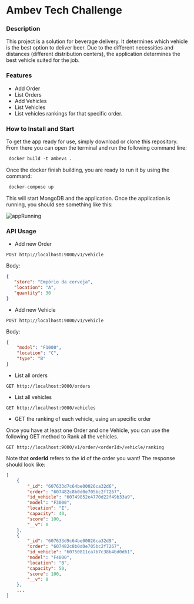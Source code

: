# Ambev Tech Challenge

### Description
This project is a solution for beverage delivery. It determines which vehicle is the best option to deliver beer. Due to the different necessities and distances (different distribution centers), the application determines the best vehicle suited for the job.

### Features
* Add Order
* List Orders
* Add Vehicles
* List Vehicles
* List vehicles rankings for that specific order.

### How to Install and Start
To get the app ready for use, simply download or clone this repository. From there you can open the terminal and run the following command line:

```html
 docker build -t ambevs .
```
Once the docker finish building, you are ready to run it by using the command:
```html
 docker-compose up
```
This will start MongoDB and the application.
Once the application is running, you should see something like this:

![appRunning](https://user-images.githubusercontent.com/20649713/114636880-719fdc80-9c9e-11eb-87f6-db825a7ac2f5.png)

### API Usage
 + Add new Order
 
 ```POST http://localhost:9000/v1/vehicle```

 Body:

 ```json
 {
    "store": "Empório da cerveja",
    "location": "A",
    "quantity": 30
 }
 ```
+ Add new Vehicle

```POST http://localhost:9000/v1/vehicle```

Body:

```json
{
    "model": "F1000",
    "location": "C",
    "type": "B"
}
```
 + List all orders
 
```GET http://localhost:9000/orders```

 + List all vehicles
 
```GET http://localhost:9000/vehicles```

 + GET the ranking of each vehicle, using an specific order
 
Once you have at least one Order and one Vehicle, you can use the following GET method to Rank all the vehicles.

```GET http://localhost:9000/v1/order/<orderId>/vehicle/ranking```

Note that **orderId** refers to the id of the order you want!
The response should look like:
```json
[
    {
        "_id": "607633d7c64be00026ca32d6",
        "order": "607482c8b0d0e705bc2f7267",
        "id_vehicle": "60749852e4770d22f49b33a9",
        "model": "F3000",
        "location": "E",
        "capacity": 40,
        "score": 100,
        "__v": 0
    },
    {
        "_id": "607633d9c64be00026ca32d9",
        "order": "607482c8b0d0e705bc2f7267",
        "id_vehicle": "60750811ca7b7c38b4bd0d61",
        "model": "F4000",
        "location": "B",
        "capacity": 50,
        "score": 100,
        "__v": 0
    },
    ...
]
```
